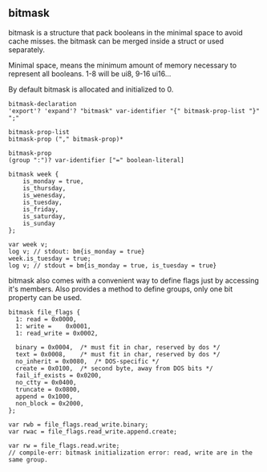 <a name="bitmask-type"></a>
## bitmask

bitmask is a structure that pack booleans in the minimal space to
avoid cache misses. the bitmask can be merged inside a struct or used
separately.

Minimal space, means the minimum amount of memory necessary to
represent all booleans. 1-8 will be ui8, 9-16 ui16...

By default bitmask is allocated and initialized to 0.

```syntax
bitmask-declaration
'export'? 'expand'? "bitmask" var-identifier "{" bitmask-prop-list "}"  ";"

bitmask-prop-list
bitmask-prop ("," bitmask-prop)*

bitmask-prop
(group ":")? var-identifier ["=" boolean-literal]
```


```plee
bitmask week {
    is_monday = true,
    is_thursday,
    is_wenesday,
    is_tuesday,
    is_friday,
    is_saturday,
    is_sunday
};

var week v;
log v; // stdout: bm{is_monday = true}
week.is_tuesday = true;
log v; // stdout = bm{is_monday = true, is_tuesday = true}
```

bitmask also comes with a convenient way to define flags just by accessing it's members.
Also provides a method to define groups, only one bit property can be used.

```plee
bitmask file_flags {
  1: read = 0x0000,
  1: write =	0x0001,
  1: read_write = 0x0002,

  binary = 0x0004,	/* must fit in char, reserved by dos */
  text = 0x0008,	/* must fit in char, reserved by dos */
  no_inherit = 0x0080,	/* DOS-specific */
  create = 0x0100,	/* second byte, away from DOS bits */
  fail_if_exists = 0x0200,
  no_ctty = 0x0400,
  truncate = 0x0800,
  append = 0x1000,
  non_block = 0x2000,
};

var rwb = file_flags.read_write.binary;
var rwac = file_flags.read_write.append.create;
```

```plee-err
var rw = file_flags.read.write;
// compile-err: bitmask initialization error: read, write are in the same group.
```
